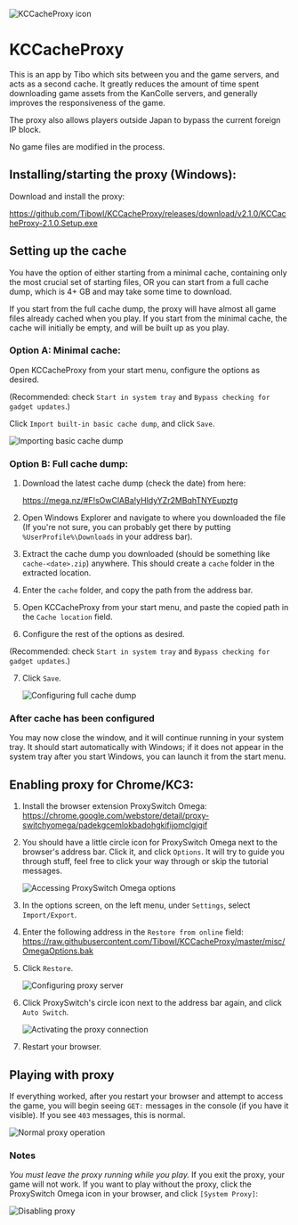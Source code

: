    ![KCCacheProxy icon](/KCCacheProxy/200403_asashiofairy_sm.png)
# KCCacheProxy
This is an app by Tibo which sits between you and the game servers, and acts as a
second cache. It greatly reduces the amount of time spent downloading game assets
from the KanColle servers, and generally improves the responsiveness of the game.

The proxy also allows players outside Japan to bypass the current foreign IP block.

No game files are modified in the process.


## Installing/starting the proxy (Windows):

Download and install the proxy:

   https://github.com/Tibowl/KCCacheProxy/releases/download/v2.1.0/KCCacheProxy-2.1.0.Setup.exe

## Setting up the cache

You have the option of either starting from a minimal cache, containing only the most crucial set of starting files, OR you can start from a full cache dump, which is 4+ GB and may take some time to download.

If you start from the full cache dump, the proxy will have almost all game files already cached when you play. If you start from the minimal cache, the cache will initially be empty, and will be built up as you play.

### Option A: Minimal cache:

Open KCCacheProxy from your start menu, configure the options as desired.

(Recommended: check `Start in system tray` and `Bypass checking for gadget updates`.)

Click `Import built-in basic cache dump`, and click `Save`.

   ![Importing basic cache dump](/KCCacheProxy/A10.png)
   
### Option B: Full cache dump:

1) Download the latest cache dump (check the date) from here:

   https://mega.nz/#F!sOwClABa!yHldyYZr2MBqhTNYEupztg
   
2) Open Windows Explorer and navigate to where you downloaded the file (If you're not sure, you can probably get there by putting `%UserProfile%\Downloads` in your address bar).

3) Extract the cache dump you downloaded (should be something like `cache-<date>.zip`) anywhere. This should create a `cache` folder in the extracted location.

4) Enter the `cache` folder, and copy the path from the address bar.

5) Open KCCacheProxy from your start menu, and paste the copied path in the `Cache location` field.

6) Configure the rest of the options as desired.

(Recommended: check `Start in system tray` and `Bypass checking for gadget updates`.)

7) Click `Save`.

   ![Configuring full cache dump](/KCCacheProxy/A12.png)

### After cache has been configured

You may now close the window, and it will continue running in your system tray.
It should start automatically with Windows; if it does not appear in the system tray after you start Windows, you can launch it from the start menu.
 
## Enabling proxy for Chrome/KC3:

1) Install the browser extension ProxySwitch Omega:
   https://chrome.google.com/webstore/detail/proxy-switchyomega/padekgcemlokbadohgkifijomclgjgif

2) You should have a little circle icon for ProxySwitch Omega next to the browser's
   address bar. Click it, and click `Options`. It will try to guide you
   through stuff, feel free to click your way through or skip the tutorial messages.

   ![Accessing ProxySwitch Omega options](/KCCacheProxy/B2.png)

3) In the options screen, on the left menu, under `Settings`, select `Import/Export`. 
4) Enter the following address in the `Restore from online` field:
   https://raw.githubusercontent.com/Tibowl/KCCacheProxy/master/misc/OmegaOptions.bak
5) Click `Restore`.

   ![Configuring proxy server](/KCCacheProxy/A11.png)

6) Click ProxySwitch's circle icon next to the address bar again,
   and click `Auto Switch`.

   ![Activating the proxy connection](/KCCacheProxy/B8.png)

7) Restart your browser.


## Playing with proxy

If everything worked, after you restart your browser and attempt to access the game,
you will begin seeing `GET:` messages in the console (if you have it visible).
If you see `403` messages, this is normal.

   ![Normal proxy operation](/KCCacheProxy/C1.png)

### Notes
*You must leave the proxy running while you play.*
If you exit the proxy, your game will not work.
If you want to play without the proxy, click the ProxySwitch Omega icon in your browser,
and click `[System Proxy]`:

   ![Disabling proxy](/KCCacheProxy/C2.png)
